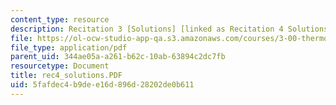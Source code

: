 ```yaml
---
content_type: resource
description: Recitation 3 [Solutions] [linked as Recitation 4 Solutions]
file: https://ol-ocw-studio-app-qa.s3.amazonaws.com/courses/3-00-thermodynamics-of-materials-fall-2002/5fafdec4b9dee16d896d28202de0b611_rec4_solutions.PDF
file_type: application/pdf
parent_uid: 344ae05a-a261-b62c-10ab-63894c2dc7fb
resourcetype: Document
title: rec4_solutions.PDF
uid: 5fafdec4-b9de-e16d-896d-28202de0b611
---
```

